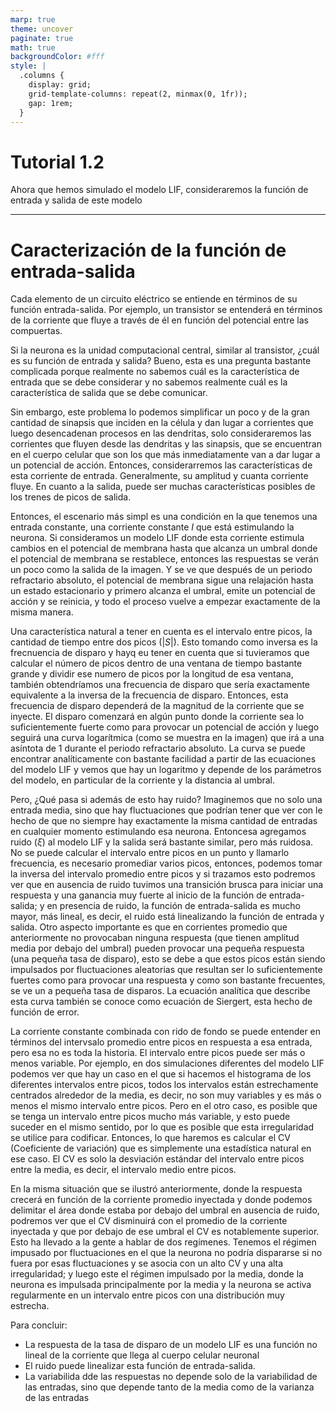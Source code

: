 ```yaml
---
marp: true
theme: uncover
paginate: true
math: true
backgroundColor: #fff
style: |
  .columns {
    display: grid;
    grid-template-columns: repeat(2, minmax(0, 1fr));
    gap: 1rem;
  }
---
```


# Tutorial 1.2

Ahora que hemos simulado el modelo LIF, consideraremos la función de entrada y salida de este modelo

---

# Caracterización de la función de entrada-salida

Cada elemento de un circuito eléctrico se entiende en términos de su función entrada-salida. Por ejemplo, un transistor se entenderá en términos de la corriente que fluye a través de él en función del potencial entre las compuertas.

Si la neurona es la unidad computacional central, similar al transistor, ¿cuál es su función de entrada y salida? Bueno, esta es una pregunta bastante complicada porque realmente no sabemos cuál es la característica de entrada que se debe considerar y no sabemos realmente cuál es la característica de salida que se debe comunicar.

Sin embargo, este problema lo podemos simplificar un poco y de la gran cantidad de sinapsis que inciden en la célula y dan lugar a corrientes que luego desencadenan procesos en las dendritas, solo consideraremos las corrientes que fluyen desde las dendritas y las sinapsis, que se encuentran en el cuerpo celular que son los que más inmediatamente van a dar lugar a un potencial de acción. Entonces, considerarremos las características de esta corriente de entrada. Generalmente, su amplitud y cuanta corriente fluye. En cuanto a la salida, puede ser muchas características posibles de los trenes de picos de salida.

Entonces, el escenario más simpl es una condición en la que tenemos una entrada constante, una corriente constante $I$ que está estimulando la neurona. Si consideramos un modelo LIF donde esta corriente estimula cambios en el potencial de membrana hasta que alcanza un umbral donde el potencial de membrana se restablece, entonces las respuestas se verán un poco como la salida de la imagen. Y se ve que después de un periodo refractario absoluto, el potencial de membrana sigue una relajación hasta un estado estacionario y primero alcanza el umbral, emite un potencial de acción y se reinicia, y todo el proceso vuelve a empezar exactamente de la misma manera.

Una característica natural a tener en cuenta es el intervalo entre picos, la cantidad de tiempo entre dos picos ($|S|$). Esto tomando como inversa es la frecnuencia de disparo y hayq eu tener en cuenta que si tuvieramos que calcular el número de picos dentro de una ventana de tiempo bastante grande y dividir ese numero de picos por la longitud de esa ventana, también obtendríamos una frecuencia de disparo que sería exactamente equivalente a la inversa de la frecuencia de disparo. Entonces, esta frecuencia de disparo dependerá de la magnitud de la corriente que se inyecte. El disparo comenzará en algún punto donde la corriente sea lo suficientemente fuerte como para provocar un potencial de acción y luego seguirá una curva logarítmica (como se muestra en la imagen) que irá a una asíntota de 1 durante el periodo refractario absoluto. La curva se puede encontrar analíticamente con bastante facilidad a partir de las ecuaciones del modelo LIF y vemos que hay un logaritmo y depende de los parámetros del modelo, en particular de la corriente y la distancia al umbral.

Pero, ¿Qué pasa si además de esto hay ruido? Imaginemos que no solo una entrada media, sino que hay fluctuaciones que podrían tener que ver con le hecho de que no siempre hay exactamente la misma cantidad de entradas en cualquier momento estimulando esa neurona. Entoncesa agregamos ruido ($\xi$) al modelo LIF y la salida será bastante similar, pero más ruidosa. No se puede calcular el intervalo entre picos en un punto y llamarlo frecuencia, es necesario promediar varios picos, entonces, podemos tomar la inversa del intervalo promedio entre picos y si trazamos esto podremos ver que en ausencia de ruido tuvimos una transición brusca para iniciar una respuesta y una ganancia muy fuerte al inicio de la función de entrada-salida; y en presencia de ruido, la función de entrada-salida es mucho mayor, más lineal, es decir, el ruido está linealizando la función de entrada y salida. Otro aspecto importante es que en corrientes promedio que anteriormente no provocaban ninguna respuesta (que tienen amplitud media por debajo del umbral) pueden provocar una pequeña respuesta (una pequeña tasa de disparo), esto se debe a que estos picos están siendo impulsados por fluctuaciones aleatorias que resultan ser lo suficientemente fuertes como para provocar una respuesta y como son bastante frecuentes, se ve un a pequeña tasa de disparos. La ecuación analítica que describe esta curva también se conoce como ecuación de Siergert, esta hecho de función de error.

La corriente constante combinada con rido de fondo se puede entender en términos del intervsalo promedio entre picos en respuesta a esa entrada, pero esa no es toda la historia. El intervalo entre picos puede ser más o menos variable. Por ejemplo, en dos simulaciones diferentes del modelo LIF podemos ver que hay un caso en el que si hacemos el histograma de los diferentes intervalos entre picos, todos los intervalos están estrechamente centrados alrededor de la media, es decir, no son muy variables y es más o menos el mismo intervalo entre picos. Pero en el otro caso, es posible que se tenga un intervalo entre picos mucho más variable, y esto puede suceder en el mismo sentido, por lo que es posible que esta irregularidad se utilice para codificar. Entonces, lo que haremos es calcular el CV (Coeficiente de variación) que es simplemente una estadística natural en ese caso. El CV es solo la desviación estándar del intervalo entre picos entre la media, es decir, el intervalo medio entre picos.

En la misma situación que se ilustró anteriormente, donde la respuesta crecerá en función de la corriente promedio inyectada y donde podemos delimitar el área donde estaba por debajo del umbral en ausencia de ruido, podremos ver que el CV disminuirá con el promedio de la corriente inyectada y que por debajo de ese umbral el CV es notablemente superior. Esto ha llevado a la gente a hablar de dos regímenes. Tenemos el régimen impusado por fluctuaciones en el que la neurona no podría dispararse si no fuera por esas fluctuaciones y se asocia con un alto CV y una alta irregularidad; y luego este el régimen impulsado por la media, donde la neurona es impulsada principalmente por la media y la neurona se activa regularmente en un intervalo entre picos con una distribución muy estrecha.

Para concluir:

- La respuesta de la tasa de disparo de un modelo LIF es una función no lineal de la corriente que llega al cuerpo celular neuronal
- El ruido puede linealizar esta función de entrada-salida.
- La variabilida dde las respuestas no depende solo de la variabilidad de las entradas, sino que depende tanto de la media como de la varianza de las entradas
